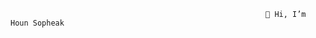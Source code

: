                                                              👋 Hi, I’m Houn Sopheak


<!---
HounSopheak/HounSopheak is a ✨ special ✨ repository because its `README.md` (this file) appears on your GitHub profile.
You can click the Preview link to take a look at your changes.
--->
